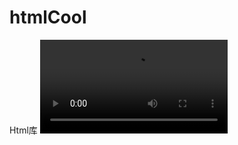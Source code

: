 htmlCool
========

Html库
<video src="https://tj-btfs-yun-ftn.weiyun.com/ftn_handler/8e712b48c48893aa7c22ec5b43e539e14dd1273b918a7b2aaac0453739d9735430dac6819a3ba71e9fe4daee5277398832cdef7002fbf73b62c3d62e3a1529c6/%E6%A2%A6%E4%B8%80%E5%9C%BA.mp3?fname=%E6%A2%A6%E4%B8%80%E5%9C%BA.mp3&from=30111&version=2.0.0.2&uin=327228789" controls autoplay loop>播放</video>

